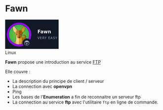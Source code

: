 # Fawn

![Fawn](../img/Fawn.png)  
Linux

**Fawn** propose une introduction au service [FTP](https://en.wikipedia.org/wiki/File_Transfer_Protocol) 

Elle couvre :

* La description du principe de client / serveur
* La connection avec **openvpn** 
* Ping
* Les bases de l'**Enumeration** a fin de reconnaitre un serveur ftp
* La connection au service **ftp** avec l'utilitaire ```ftp``` en ligne de commande.
  
